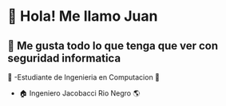 # 👋 Hola! Me llamo Juan
## 👀 Me gusta todo lo que tenga que ver con seguridad informatica
🏫 -Estudiante de Ingenieria en Computacion
📡 
* 🏠 Ingeniero Jacobacci Rio Negro 🌎
  

<!---
JuannHerna/JuannHerna is a ✨ special ✨ repository because its `README.md` (this file) appears on your GitHub profile.
You can click the Preview link to take a look at your changes.
--->
